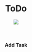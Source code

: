 
<h1 align="center">ToDo</h1>

<div align="center">
  <img src = "https://user-images.githubusercontent.com/88266321/180992204-ebefc00a-267c-40da-a907-d0ea1efc1f48.png" >
</div>
<br><br>

<h3 align="center">Add Task</h1>
